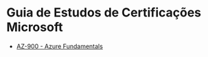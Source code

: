# Guia de Estudos de Certificações Microsoft

* [AZ-900 - Azure Fundamentals](https://github.com/cyz/guia-de-estudos-certificacoes/blob/master/az-900.md)
